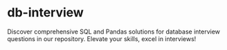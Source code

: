 # db-interview
Discover comprehensive SQL and Pandas solutions for database interview questions in our repository. Elevate your skills, excel in interviews!
